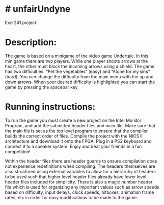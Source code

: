 # # unfairUndyne
Ece 241 project

# Description:
The game is based on a minigame of the video game Undertale. In this minigame there are two players. While one player shoots arrows at the heart, the other must block the incoming arrows using a shield. The game has two difficulties: “Pet the vegetables” (easy) and “Atone for my sins” (hard). You can change the difficulty from the main menu with the up and down arrows. When your desired difficulty is highlighted you can start the game by pressing the spacebar key.

# Running instructions:
To run the game you must create a new project on the Intel Monitor Program, and add the submitted header files and main file. Make sure that the main file is set as the top level program to ensure that the compiler builds the correct order of files. Compile the project with the NIOS II architecture and download it onto the FPGA. Plug in a PS2 keyboard and connect it to a speaker system. Enjoy and beat your friends in a fun competition!

Within the header files there are header guards to ensure compilation does not experience redefinitions when compiling. The headers themselves are also structured using external variables to allow for a hierarchy of headers to be used such that higher level header files already have lower level header files included for simplicity. There is also a magic number header file which is used for organizing any important values such as arrow speeds based on difficulty, input delays, clock speeds, hitboxes, animation frame rates, etc in order for easy modifications to be made to the game.
